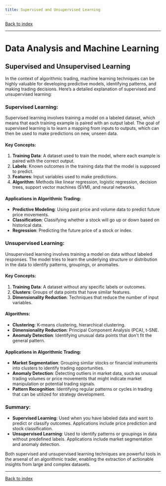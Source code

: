 ```yaml
---
title: Supervised and Unsupervised Learning
---
```


[Back to index](index.html)

---
# Data Analysis and Machine Learning
## Supervised and Unsupervised Learning

In the context of algorithmic trading, machine learning techniques can be highly valuable for developing predictive models, identifying patterns, and making trading decisions. Here’s a detailed explanation of supervised and unsupervised learning:

### Supervised Learning:
Supervised learning involves training a model on a labeled dataset, which means that each training example is paired with an output label. The goal of supervised learning is to learn a mapping from inputs to outputs, which can then be used to make predictions on new, unseen data. 

#### Key Concepts:
1. **Training Data**: A dataset used to train the model, where each example is paired with the correct output.
2. **Labels**: Known outcomes in the training data that the model is supposed to predict.
3. **Features**: Input variables used to make predictions.
4. **Algorithm**: Methods like linear regression, logistic regression, decision trees, support vector machines (SVM), and neural networks.

#### Applications in Algorithmic Trading:
- **Predictive Modeling**: Using past price and volume data to predict future price movements.
- **Classification**: Classifying whether a stock will go up or down based on historical data.
- **Regression**: Predicting the future price of a stock or index.

### Unsupervised Learning:
Unsupervised learning involves training a model on data without labeled responses. The model tries to learn the underlying structure or distribution in the data to identify patterns, groupings, or anomalies.

#### Key Concepts:
1. **Training Data**: A dataset without any specific labels or outcomes.
2. **Clusters**: Groups of data points that have similar features.
3. **Dimensionality Reduction**: Techniques that reduce the number of input variables.

#### Algorithms:
- **Clustering**: K-means clustering, hierarchical clustering.
- **Dimensionality Reduction**: Principal Component Analysis (PCA), t-SNE.
- **Anomaly Detection**: Identifying unusual data points that don't fit the general pattern.

#### Applications in Algorithmic Trading:
- **Market Segmentation**: Grouping similar stocks or financial instruments into clusters to identify trading opportunities.
- **Anomaly Detection**: Detecting outliers in market data, such as unusual trading volumes or price movements that might indicate market manipulation or potential trading signals.
- **Pattern Recognition**: Identifying regular patterns or cycles in trading that can be utilized for strategy development.

### Summary:
- **Supervised Learning**: Used when you have labeled data and want to predict or classify outcomes. Applications include price prediction and stock classification.
- **Unsupervised Learning**: Used to identify patterns or groupings in data without predefined labels. Applications include market segmentation and anomaly detection.

Both supervised and unsupervised learning techniques are powerful tools in the arsenal of an algorithmic trader, enabling the extraction of actionable insights from large and complex datasets.

---
[Back to index](index.html)
